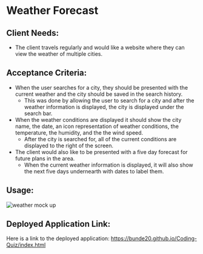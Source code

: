 # Weather Forecast

## Client Needs:
- The client travels regularly and would like a website where they can view the weather of multiple cities.

## Acceptance Criteria:
- When the user searches for a city, they should be presented with the current weather and the city should be saved in the search history.
    - This was done by allowing the user to search for a city and after the weather information is displayed, the city is displayed under the search bar.
- When the weather conditions are displayed it should show the city name, the date, an icon representation of weather conditions, the temperature, the humidity, and the the wind speed.
    - After the city is searched for, all of the current conditions are displayed to the right of the screen.
- The client would also like to be presented with a five day forecast for future plans in the area.
    - When the current weather information is displayed, it will also show the next five days undernearth with dates to label them.

## Usage:
![weather mock up](https://github.com/Bunde20/Weather-Forecast/assets/135177057/19dc53e8-8079-452b-8c9f-df388793a6c0)

## Deployed Application Link:
Here is a link to the deployed application: https://bunde20.github.io/Coding-Quiz/index.html

